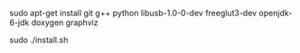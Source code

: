 sudo apt-get install git g++ python libusb-1.0-0-dev freeglut3-dev openjdk-6-jdk doxygen graphviz

sudo ./install.sh
